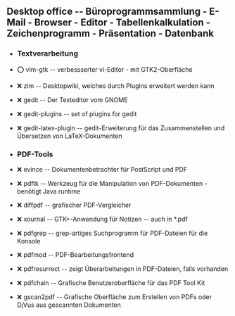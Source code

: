 ##  Desktop office  -- Büroprogrammsammlung - E-Mail - Browser - Editor - Tabellenkalkulation - Zeichenprogramm - Präsentation - Datenbank

- ###  Textverarbeitung

- :o:  vim-gtk  --	verbessserter vi-Editor - mit GTK2-Oberfläche
- :x:  zim  --		Desktopwiki, welches durch Plugins erweitert werden kann

- :x:  gedit  --	Der Texteditor vom GNOME
- :x:  gedit-plugins  -- set of plugins for gedit
- :x:  gedit-latex-plugin  -- gedit-Erweiterung für das Zusammenstellen und Übersetzen von LaTeX-Dokumenten

- ###  PDF-Tools

- :x:  evince  --	Dokumentenbetrachter für PostScript und PDF
- :x:  pdftk  --	Werkzeug für die Manipulation von PDF-Dokumenten - benötigt Java runtime
- :x:  diffpdf  --	grafischer PDF-Vergleicher
- :x:  xournal  --	GTK+-Anwendung für Notizen -- auch in *.pdf
- :x:  pdfgrep  --	grep-artiges Suchprogramm für PDF-Dateien für die Konsole
- :x:  pdfmod  --	PDF-Bearbeitungsfrontend
- :x:  pdfresurrect  -- zeigt Überarbeitungen in PDF-Dateien, falls vorhanden
- :x:  pdfchain  --	Grafische Benutzeroberfläche für das PDF Tool Kit

- :x:  gscan2pdf  --	Grafische Oberfläche zum Erstellen von PDFs oder DjVus aus gescannten Dokumenten

